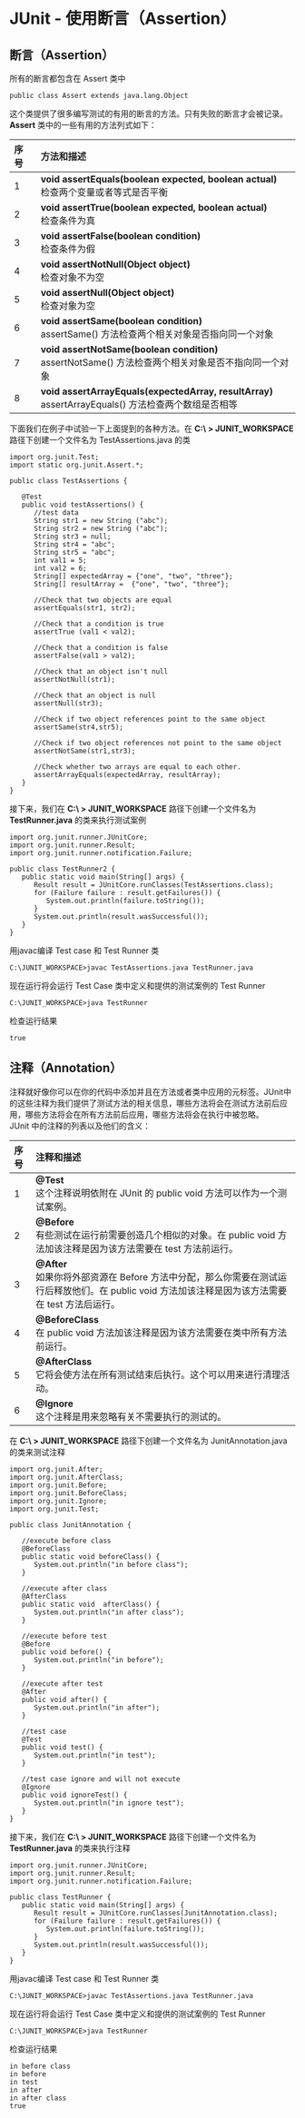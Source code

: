 # JUnit - 使用断言（Assertion）

## 断言（Assertion）

所有的断言都包含在 Assert 类中  

```
public class Assert extends java.lang.Object
```  

这个类提供了很多编写测试的有用的断言的方法。只有失败的断言才会被记录。**Assert** 类中的一些有用的方法列式如下：  

|序号   | 方法和描述         |
|:---------|:------------|  
|1|**void assertEquals(boolean expected, boolean actual)**<br> 检查两个变量或者等式是否平衡 |  
|2|**void assertTrue(boolean expected, boolean actual)**<br> 检查条件为真|
|3|**void assertFalse(boolean condition)**<br> 检查条件为假|
|4|**void assertNotNull(Object object)**<br> 检查对象不为空|
|5|**void assertNull(Object object)**<br> 检查对象为空|
|6|**void assertSame(boolean condition)**<br> assertSame() 方法检查两个相关对象是否指向同一个对象|
|7|**void assertNotSame(boolean condition)**<br> assertNotSame() 方法检查两个相关对象是否不指向同一个对象|
|8|**void assertArrayEquals(expectedArray, resultArray)**<br> assertArrayEquals() 方法检查两个数组是否相等|

下面我们在例子中试验一下上面提到的各种方法。在 **C:\ > JUNIT_WORKSPACE** 路径下创建一个文件名为 TestAssertions.java 的类  

```
import org.junit.Test;
import static org.junit.Assert.*;

public class TestAssertions {

   @Test
   public void testAssertions() {
      //test data
      String str1 = new String ("abc");
      String str2 = new String ("abc");
      String str3 = null;
      String str4 = "abc";
      String str5 = "abc";
      int val1 = 5;
      int val2 = 6;
      String[] expectedArray = {"one", "two", "three"};
      String[] resultArray =  {"one", "two", "three"};

      //Check that two objects are equal
      assertEquals(str1, str2);

      //Check that a condition is true
      assertTrue (val1 < val2);

      //Check that a condition is false
      assertFalse(val1 > val2);

      //Check that an object isn't null
      assertNotNull(str1);

      //Check that an object is null
      assertNull(str3);

      //Check if two object references point to the same object
      assertSame(str4,str5);

      //Check if two object references not point to the same object
      assertNotSame(str1,str3);

      //Check whether two arrays are equal to each other.
      assertArrayEquals(expectedArray, resultArray);
   }
}
```

接下来，我们在 **C:\ > JUNIT_WORKSPACE** 路径下创建一个文件名为 **TestRunner.java** 的类来执行测试案例  

```
import org.junit.runner.JUnitCore;
import org.junit.runner.Result;
import org.junit.runner.notification.Failure;

public class TestRunner2 {
   public static void main(String[] args) {
      Result result = JUnitCore.runClasses(TestAssertions.class);
      for (Failure failure : result.getFailures()) {
         System.out.println(failure.toString());
      }
      System.out.println(result.wasSuccessful());
   }
} 
```  

用javac编译 Test case 和 Test Runner 类  

```
C:\JUNIT_WORKSPACE>javac TestAssertions.java TestRunner.java

```  

现在运行将会运行 Test Case 类中定义和提供的测试案例的 Test Runner  

```
C:\JUNIT_WORKSPACE>java TestRunner
```  

检查运行结果  

```
true
``` 

## 注释（Annotation）

注释就好像你可以在你的代码中添加并且在方法或者类中应用的元标签。JUnit中的这些注释为我们提供了测试方法的相关信息，哪些方法将会在测试方法前后应用，哪些方法将会在所有方法前后应用，哪些方法将会在执行中被忽略。  
JUnit 中的注释的列表以及他们的含义：

|序号   | 注释和描述         |
|:---------|:------------|  
|1|**@Test**<br> 这个注释说明依附在 JUnit 的 public void 方法可以作为一个测试案例。|  
|2|**@Before**<br> 有些测试在运行前需要创造几个相似的对象。在 public void 方法加该注释是因为该方法需要在 test 方法前运行。|
|3|**@After**<br> 如果你将外部资源在 Before 方法中分配，那么你需要在测试运行后释放他们。在 public void 方法加该注释是因为该方法需要在 test 方法后运行。|
|4|**@BeforeClass**<br> 在 public void 方法加该注释是因为该方法需要在类中所有方法前运行。|
|5|**@AfterClass**<br> 它将会使方法在所有测试结束后执行。这个可以用来进行清理活动。|
|6|**@Ignore**<br> 这个注释是用来忽略有关不需要执行的测试的。|  

在 **C:\ > JUNIT_WORKSPACE** 路径下创建一个文件名为 JunitAnnotation.java 的类来测试注释  

```
import org.junit.After;
import org.junit.AfterClass;
import org.junit.Before;
import org.junit.BeforeClass;
import org.junit.Ignore;
import org.junit.Test;

public class JunitAnnotation {
	
   //execute before class
   @BeforeClass
   public static void beforeClass() {
      System.out.println("in before class");
   }

   //execute after class
   @AfterClass
   public static void  afterClass() {
      System.out.println("in after class");
   }

   //execute before test
   @Before
   public void before() {
      System.out.println("in before");
   }
	
   //execute after test
   @After
   public void after() {
      System.out.println("in after");
   }
	
   //test case
   @Test
   public void test() {
      System.out.println("in test");
   }
	
   //test case ignore and will not execute
   @Ignore
   public void ignoreTest() {
      System.out.println("in ignore test");
   }
}
```    

接下来，我们在 **C:\ > JUNIT_WORKSPACE** 路径下创建一个文件名为 **TestRunner.java** 的类来执行注释  

```
import org.junit.runner.JUnitCore;
import org.junit.runner.Result;
import org.junit.runner.notification.Failure;

public class TestRunner {
   public static void main(String[] args) {
      Result result = JUnitCore.runClasses(JunitAnnotation.class);
      for (Failure failure : result.getFailures()) {
         System.out.println(failure.toString());
      }
      System.out.println(result.wasSuccessful());
   }
} 
```  

用javac编译 Test case 和 Test Runner 类  

```
C:\JUNIT_WORKSPACE>javac TestAssertions.java TestRunner.java
```  

现在运行将会运行 Test Case 类中定义和提供的测试案例的 Test Runner  

```
C:\JUNIT_WORKSPACE>java TestRunner
```  

检查运行结果  

```
in before class
in before
in test
in after
in after class
true
```  
